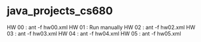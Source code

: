 # java_projects_cs680
HW 00 : ant -f hw00.xml
HW 01 : Run manually
HW 02 : ant -f hw02.xml
HW 03 : ant -f hw03.xml
HW 04 : ant -f hw04.xml
HW 05 : ant -f hw05.xml